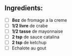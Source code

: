 ## Ingredients:
- [ ] **8oz** de fromage a la creme
- [ ] **1/2 livre** de crabe
- [ ] **1/2 tasse** de mayonnaise
- [ ] **2 tsp** de sauce catalina
- [ ] **2 tsp** de ketchup
- [ ] Echalote au gout